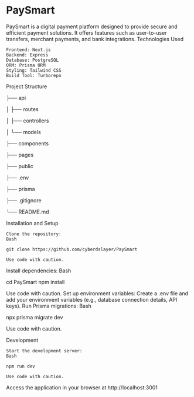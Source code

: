 # PaySmart

PaySmart is a digital payment platform designed to provide secure and efficient payment solutions. It offers features such as user-to-user transfers, merchant payments, and bank integrations.
Technologies Used

    Frontend: Next.js
    Backend: Express
    Database: PostgreSQL
    ORM: Prisma ORM
    Styling: Tailwind CSS
    Build Tool: Turborepo

Project Structure

├── api

│   ├── routes

│   ├── controllers

│   └── models

├── components

├── pages

├── public

├── .env

├── prisma

├── .gitignore

└── README.md


Installation and Setup

    Clone the repository:
    Bash

    git clone https://github.com/cyberdslayer/PaySmart

    Use code with caution.

Install dependencies:
Bash

cd PaySmart
npm install

Use code with caution.
Set up environment variables: Create a .env file and add your environment variables (e.g., database connection details, API keys).
Run Prisma migrations:
Bash

npx prisma migrate dev

Use code with caution.

Development

    Start the development server:
    Bash

    npm run dev

    Use code with caution.

Access the application in your browser at http://localhost:3001
